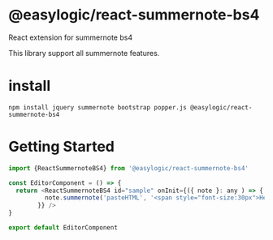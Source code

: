 # @easylogic/react-summernote-bs4

React extension for summernote bs4

This library support all summernote features.

# install

```
npm install jquery summernote bootstrap popper.js @easylogic/react-summernote-bs4
```

# Getting Started

```js
import {ReactSummernoteBS4} from '@easylogic/react-summernote-bs4'

const EditorComponent = () => {
  return <ReactSummernoteBS4 id="sample" onInit={({ note }: any ) => {
          note.summernote('pasteHTML', '<span style="font-size:30px">Hello, world for 30px</span>')
        }} />
}

export default EditorComponent
```
